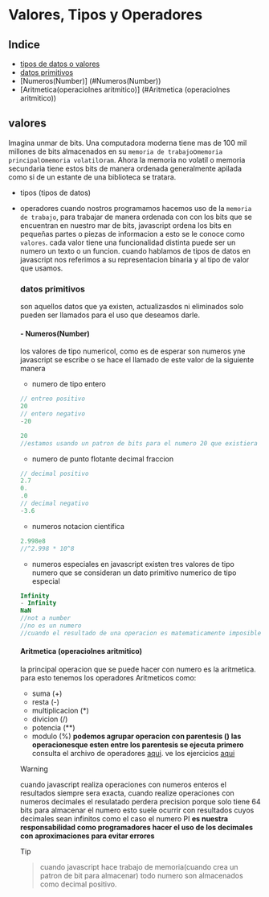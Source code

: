 # Valores, Tipos y Operadores
## Indice
- [tipos de datos o valores](#valores)
- [datos primitivos](#datos-primitivos)
- [Numeros(Number)] (#Numeros(Number))
- [Aritmetica(operaciolnes aritmitico)] (#Aritmetica (operaciolnes aritmitico))
## valores
Imagina unmar de bits.
Una computadora moderna tiene mas de 100 mil millones de bits almacenados en su `memoria de trabajo`o`memoria principal`o`memoria volatil`o`ram`.
Ahora la memoria no volatil o memoria secundaria tiene estos bits de manera ordenada generalmente apilada como si de un estante de una biblioteca se tratara.
- tipos (tipos de datos)
- operadores
  cuando nostros programamos hacemos uso de la `memoria de trabajo`, para trabajar de manera ordenada con con los bits que se encuentran en nuestro mar de bits, javascript ordena los bits en pequeñas partes o piezas de informacion a esto se le conoce como `valores`.
  cada valor tiene una funcionalidad distinta puede ser un numero un texto o un funcion.
  cuando hablamos de tipos de datos en javascript nos referimos a su representacion binaria y al tipo de valor que usamos.
  ### datos primitivos
  son aquellos datos que ya existen, actualizasdos ni eliminados solo pueden ser llamados para el uso que deseamos darle.
  #### - Numeros(Number)
  los valores de tipo numericol, como es de esperar son numeros yne javascript se escribe o se hace el llamado de este valor de la siguiente manera
  - numero de tipo entero
  ```js
  // entreo positivo
  20
  // entero negativo
  -20
  ```
  ```js
  20 
  //estamos usando un patron de bits para el numero 20 que existiera dentro de la memoria de trabajo
  ```
  - numero de punto flotante decimal fraccion
  ```js
  // decimal positivo
  2.7
  0.
  .0
  // decimal negativo
  -3.6
  ```
  - numeros notacion cientifica
  ```js
  2.998e8
  //^2.998 * 10^8
  ```
  - numeros especiales
  en javascript existen tres valores de tipo numero que se consideran un dato primitivo numerico de tipo especial
   ```js
   Infinity
   - Infinity
   NaN
   //not a number
   //no es un numero
   //cuando el resultado de una operacion es matematicamente imposible
   ```
   #### Aritmetica (operaciolnes aritmitico)
   la principal operacion que se puede hacer con numero es la aritmetica.
   para esto tenemos los operadores Aritmeticos como:
   - suma (+)
   - resta (-)
   - multiplicacion (*)
   - divicion (/)
   - potencia (**)
   - modulo (%)
  **podemos agrupar operacion con parentesis () las operacionesque esten entre los parentesis se ejecuta primero**
  consulta el archivo de operadores
  [aqui](./operadores.js).
  ve los ejercicios [aqui](./ejercicios.js)

  >[!WARNING]
  cuando javascript realiza operaciones con numeros enteros el resultados siempre sera exacta, cuando realize operaciones con numeros decimales el resulatado perdera precision porque solo tiene 64 bits para almacenar el numero esto suele ocurrir con resultados cuyos decimales sean infinitos como el caso el numero PI **es nuestra responsabilidad como programadores hacer el uso de los decimales con aproximaciones para evitar errores** 
  >[!TIP]
  
  >cuando javascript hace trabajo de memoria(cuando crea un patron de bit para almacenar) todo numero son almacenados como decimal positivo.